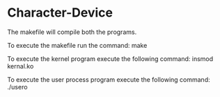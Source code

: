 # Character-Device


The makefile will compile both the programs. 

To execute the makefile run the command:
make

To execute the kernel program execute the following command:
insmod kernal.ko


To execute the user process program execute the following command:
./usero
